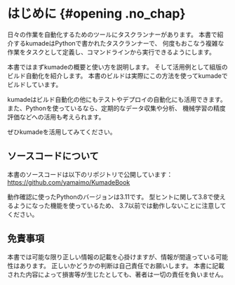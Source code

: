 # はじめに {#opening .no_chap}

日々の作業を自動化するためのツールにタスクランナーがあります。
本書で紹介するkumadeはPythonで書かれたタスクランナーで、
何度もおこなう複雑な作業をタスクとして定義し、コマンドラインから実行できるようにします。

本書ではまずkumadeの概要と使い方を説明します。
そして活用例として組版のビルド自動化を紹介します。
本書のビルドは実際にこの方法を使ってkumadeでビルドしています。

kumadeはビルド自動化の他にもテストやデプロイの自動化にも活用できます。
また、Pythonを使っているなら、定期的なデータ収集や分析、
機械学習の精度評価などへの活用も考えられます。

ぜひkumadeを活用してみてください。

## ソースコードについて

本書のソースコードは以下のリポジトリで公開しています：<span style="margin: auto; width: 0pt;"/><br>
https://github.com/yamaimo/KumadeBook

動作確認に使ったPythonのバージョンは3.11です。
型ヒントに関して3.8で使えるようになった機能を使っているため、
3.7以前では動作しないことに注意してください。

## 免責事項

本書では可能な限り正しい情報の記載を心掛けますが、情報が間違っている可能性はあります。
正しいかどうかの判断は自己責任でお願いします。
本書に記載された内容によって損害等が生じたとしても、著者は一切の責任を負いません。
